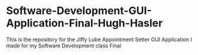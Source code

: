 # Software-Development-GUI-Application-Final-Hugh-Hasler
This is the repository for the Jiffy Lube Appointment Setter GUI Application I made for my Software Development class Final
